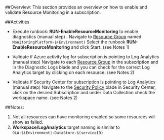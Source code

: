 ##Overview: 
This section provides an overview on how to enable and validate Resource Monitoring in a subscription.

##Activities

- Execute runbook: **RUN-EnableResourceMonitoring** to enable diagnostics (manual step) :
Navigate to [Resource Group](https://ms.portal.azure.com/#@microsoft.onmicrosoft.com/resource/subscriptions/c8cd80a0-4450-4b56-9245-2842d6f6357a/resourceGroups/MonitoringPlatform-STAG/providers/Microsoft.Automation/automationAccounts/AAA-STAG-Automation-BPL-MON/runbooks/RUN-EnableResourceMonitoring/overview) named `MonitoringPlatform-$(Environment)`
Select the runbook **RUN-EnableResourceMonitoring** and click Start. (see Notes 1)

- Validate if Azure activity log for subscription is pointing to Log Analytics (manual step)
Navigate to each [Resource Group](https://ms.portal.azure.com/#@microsoft.onmicrosoft.com/resource/subscriptions/c8cd80a0-4450-4b56-9245-2842d6f6357a/resourceGroups/MonitoringPlatform-STAG/diagnostics) in the subscription and in the Diagnostic Logs blade and you can check for the correct Log Analytics target by clicking on each resource. (see Notes 2)

 - Validate if Security Center for subscription is pointing to Log Analytics (manual step)
Navigate to the [Security Policy](https://ms.portal.azure.com/#blade/Microsoft_Azure_Security/SecurityMenuBlade/1) blade in Security Center, click on the desired Subscription and under Data Collection check the workspace name. (see Notes 2)

##Notes: 
1. Not all resources can have monitoring enabled so some resources will show as failed. 
2. **Workspace/LogAnalytics** target naming is similar to `OLA-$(Environment)-DataStore-$(serviceID)`

